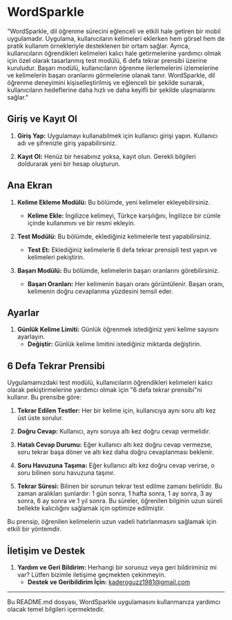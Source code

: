 # WordSparkle 

"WordSparkle, dil öğrenme sürecini eğlenceli ve etkili hale getiren bir mobil uygulamadır. Uygulama, kullanıcıların kelimeleri eklerken hem görsel hem de pratik kullanım örnekleriyle desteklenen bir ortam sağlar. Ayrıca, kullanıcıların öğrendikleri kelimeleri kalıcı hale getirmelerine yardımcı olmak için özel olarak tasarlanmış test modülü, 6 defa tekrar prensibi üzerine kuruludur. Başarı modülü, kullanıcıların öğrenme ilerlemelerini izlemelerine ve kelimelerin başarı oranlarını görmelerine olanak tanır. WordSparkle, dil öğrenme deneyimini kişiselleştirilmiş ve eğlenceli bir şekilde sunarak, kullanıcıların hedeflerine daha hızlı ve daha keyifli bir şekilde ulaşmalarını sağlar."


## Giriş ve Kayıt Ol

1. **Giriş Yap:** Uygulamayı kullanabilmek için kullanıcı girişi yapın. Kullanıcı adı ve şifrenizle giriş yapabilirsiniz.

2. **Kayıt Ol:** Henüz bir hesabınız yoksa, kayıt olun. Gerekli bilgileri doldurarak yeni bir hesap oluşturun.

## Ana Ekran

1. **Kelime Ekleme Modülü:** Bu bölümde, yeni kelimeler ekleyebilirsiniz.
   - **Kelime Ekle:** İngilizce kelimeyi, Türkçe karşılığını, İngilizce bir cümle içinde kullanımını ve  bir resmi ekleyin.
   

2. **Test Modülü:** Bu bölümde, eklediğiniz kelimelerle test yapabilirsiniz.
   - **Test Et:** Eklediğiniz kelimelerle 6 defa tekrar prensipli test yapın ve kelimeleri pekiştirin.

3. **Başarı Modülü:** Bu bölümde, kelimelerin başarı oranlarını görebilirsiniz.
   - **Başarı Oranları:** Her kelimenin başarı oranı görüntülenir. Başarı oranı, kelimenin doğru cevaplanma yüzdesini temsil eder.

## Ayarlar

1. **Günlük Kelime Limiti:** Günlük öğrenmek istediğiniz yeni kelime sayısını ayarlayın.
   - **Değiştir:** Günlük kelime limitini istediğiniz miktarda değiştirin.

## 6 Defa Tekrar Prensibi

Uygulamamızdaki test modülü, kullanıcıların öğrendikleri kelimeleri kalıcı olarak pekiştirmelerine yardımcı olmak için "6 defa tekrar prensibi"ni kullanır. Bu prensibe göre:

1. **Tekrar Edilen Testler:** Her bir kelime için, kullanıcıya aynı soru altı kez üst üste sorulur.
   
2. **Doğru Cevap:** Kullanıcı, aynı soruya altı kez doğru cevap vermelidir.

3. **Hatalı Cevap Durumu:** Eğer kullanıcı altı kez doğru cevap vermezse, soru tekrar başa döner ve altı kez daha doğru cevaplanması beklenir.

4. **Soru Havuzuna Taşıma:** Eğer kullanıcı altı kez doğru cevap verirse, o soru bilinen soru havuzuna taşınır.

5. **Tekrar Süresi:** Bilinen bir sorunun tekrar test edilme zamanı belirlidir. Bu zaman aralıkları şunlardır: 1 gün sonra, 1 hafta sonra, 1 ay sonra, 3 ay sonra, 6 ay sonra ve 1 yıl sonra. Bu süreler, öğrenilen bilginin uzun süreli bellekte kalıcılığını sağlamak için optimize edilmiştir.

Bu prensip, öğrenilen kelimelerin uzun vadeli hatırlanmasını sağlamak için etkili bir yöntemdir.

## İletişim ve Destek

1. **Yardım ve Geri Bildirim:** Herhangi bir sorunuz veya geri bildiriminiz mi var? Lütfen bizimle iletişime geçmekten çekinmeyin.
   - **Destek ve Geribildirim İçin:** kaderoguzz1981@gmail.com
     
  

---

Bu README.md dosyası, WordSparkle uygulamasını kullanmanıza yardımcı olacak temel bilgileri içermektedir.
